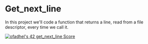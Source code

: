 # Get_next_line
In this project we'll code a function that returns a line, read from a file descriptor, every time we call it.

<div align="left">
	<table>
		<tr>
			<a href="https://github.com/JaeSeoKim/badge42"><img src="https://badge42.vercel.app/api/v2/cld8v7vvc00060fl440nilura/project/2990915" alt="ofadhel's 42 get_next_line Score" /></a>
               </tr>
	</table>
</div>
